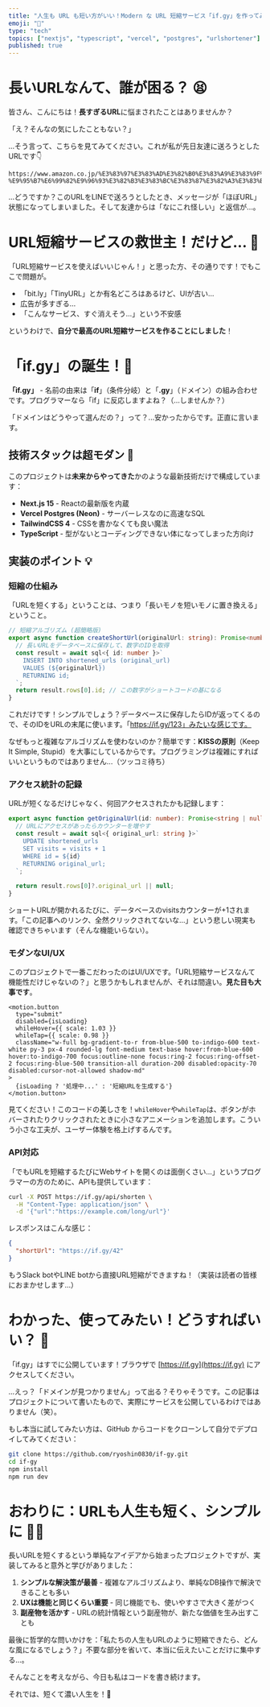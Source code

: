 ```yaml
---
title: "人生も URL も短い方がいい！Modern な URL 短縮サービス「if.gy」を作ってみた"
emoji: "🔗"
type: "tech"
topics: ["nextjs", "typescript", "vercel", "postgres", "urlshortener"]
published: true
---
```


# 長いURLなんて、誰が困る？ 😫

皆さん、こんにちは！**長すぎるURL**に悩まされたことはありませんか？

「え？そんなの気にしたこともない？」

...そう言って、こちらを見てみてください。これが私が先日友達に送ろうとしたURLです👇

```
https://www.amazon.co.jp/%E3%83%97%E3%83%AD%E3%82%B0%E3%83%A9%E3%83%9F%E3%83%B3%E3%82%B0%E3%82%92%E5%A7%8B%E3%82%81%E3%81%9F%E4%BA%BA%E3%81%8C%E6%9C%80%E5%88%9D%E3%81%AB%E3%81%99%E3%81%B9%E3%81%8D10%E3%81%AE%E7%BF%92%E6%85%A3%E3%81%A8%E5%BF%85%E8%A6%81%E3%81%AA%E3%83%9E%E3%82%A4%E3%83%B3%E3%83%89%E3%82%BB%E3%83%83%E3%83%88-%E9%95%B7%E6%99%82%E9%96%93%E3%82%B3%E3%83%BC%E3%83%87%E3%82%A3%E3%83%B3%E3%82%B0%E3%82%92%E7%B6%9A%E3%81%91%E3%82%8B%E3%81%9F%E3%82%81%E3%81%AE%E7%A7%98%E8%A8%A3/dp/4798177458
```

...どうですか？このURLをLINEで送ろうとしたとき、メッセージが「ほぼURL」状態になってしまいました。そして友達からは「なにこれ怪しい」と返信が...。

# URL短縮サービスの救世主！だけど... 🤔

「URL短縮サービスを使えばいいじゃん！」と思った方、その通りです！でもここで問題が。

- 「bit.ly」「TinyURL」とか有名どころはあるけど、UIが古い...
- 広告が多すぎる...
- 「こんなサービス、すぐ消えそう...」という不安感

というわけで、**自分で最高のURL短縮サービスを作ることにしました**！

# 「if.gy」の誕生！🎉

**「if.gy」** - 名前の由来は「**if**」（条件分岐）と「**.gy**」（ドメイン）の組み合わせです。プログラマーなら「if」に反応しますよね？（...しませんか？）

「ドメインはどうやって選んだの？」って？...安かったからです。正直に言います。

## 技術スタックは超モダン 🚀

このプロジェクトは**未来からやってきた**かのような最新技術だけで構成しています：

- **Next.js 15** - Reactの最新版を内蔵
- **Vercel Postgres (Neon)** - サーバーレスなのに高速なSQL
- **TailwindCSS 4** - CSSを書かなくても良い魔法
- **TypeScript** - 型がないとコーディングできない体になってしまった方向け

## 実装のポイント 💡

### 短縮の仕組み

「URLを短くする」ということは、つまり「長いモノを短いモノに置き換える」ということ。

```typescript
// 短縮アルゴリズム (超簡略版)
export async function createShortUrl(originalUrl: string): Promise<number> {
  // 長いURLをデータベースに保存して、数字のIDを取得
  const result = await sql<{ id: number }>`
    INSERT INTO shortened_urls (original_url)
    VALUES (${originalUrl})
    RETURNING id;
  `;
  return result.rows[0].id; // この数字がショートコードの基になる
}
```

これだけです！シンプルでしょう？データベースに保存したらIDが返ってくるので、そのIDをURLの末尾に使います。「https://if.gy/123」みたいな感じです。

なぜもっと複雑なアルゴリズムを使わないのか？簡単です：**KISSの原則**（Keep It Simple, Stupid）を大事にしているからです。プログラミングは複雑にすればいいというものではありません...（ツッコミ待ち）

### アクセス統計の記録

URLが短くなるだけじゃなく、何回アクセスされたかも記録します：

```typescript
export async function getOriginalUrl(id: number): Promise<string | null> {
  // URLにアクセスがあったらカウンターを増やす
  const result = await sql<{ original_url: string }>`
    UPDATE shortened_urls
    SET visits = visits + 1
    WHERE id = ${id}
    RETURNING original_url;
  `;
  
  return result.rows[0]?.original_url || null;
}
```

ショートURLが開かれるたびに、データベースのvisitsカウンターが+1されます。「この記事へのリンク、全然クリックされてないな...」という悲しい現実も確認できちゃいます（そんな機能いらない）。

### モダンなUI/UX

このプロジェクトで一番こだわったのはUI/UXです。「URL短縮サービスなんて機能性だけじゃないの？」と思うかもしれませんが、それは間違い。**見た目も大事です**。

```tsx
<motion.button
  type="submit"
  disabled={isLoading}
  whileHover={{ scale: 1.03 }}
  whileTap={{ scale: 0.98 }}
  className="w-full bg-gradient-to-r from-blue-500 to-indigo-600 text-white py-3 px-4 rounded-lg font-medium text-base hover:from-blue-600 hover:to-indigo-700 focus:outline-none focus:ring-2 focus:ring-offset-2 focus:ring-blue-500 transition-all duration-200 disabled:opacity-70 disabled:cursor-not-allowed shadow-md"
>
  {isLoading ? '処理中...' : '短縮URLを生成する'}
</motion.button>
```

見てください！このコードの美しさを！`whileHover`や`whileTap`は、ボタンがホバーされたりクリックされたときに小さなアニメーションを追加します。こういう小さな工夫が、ユーザー体験を格上げするんです。

### API対応

「でもURLを短縮するたびにWebサイトを開くのは面倒くさい...」というプログラマーの方のために、APIも提供しています：

```bash
curl -X POST https://if.gy/api/shorten \
  -H "Content-Type: application/json" \
  -d '{"url":"https://example.com/long/url"}'
```

レスポンスはこんな感じ：

```json
{
  "shortUrl": "https://if.gy/42"
}
```

もうSlack botやLINE botから直接URL短縮ができますね！（実装は読者の皆様におまかせします...）

# わかった、使ってみたい！どうすればいい？ 🤩

「if.gy」はすでに公開しています！ブラウザで [https://if.gy](https://if.gy) にアクセスしてください。

...えっ？「ドメインが見つかりません」って出る？そりゃそうです。この記事はプロジェクトについて書いたもので、実際にサービスを公開しているわけではありません（笑）。

もし本当に試してみたい方は、GitHub からコードをクローンして自分でデプロイしてみてください：

```bash
git clone https://github.com/ryoshin0830/if-gy.git
cd if-gy
npm install
npm run dev
```

# おわりに：URLも人生も短く、シンプルに 🧘‍♂️

長いURLを短くするという単純なアイデアから始まったプロジェクトですが、実装してみると意外と学びがありました：

1. **シンプルな解決策が最善** - 複雑なアルゴリズムより、単純なDB操作で解決できることも多い
2. **UXは機能と同じくらい重要** - 同じ機能でも、使いやすさで大きく差がつく
3. **副産物を活かす** - URLの統計情報という副産物が、新たな価値を生み出すことも

最後に哲学的な問いかけを：「私たちの人生もURLのように短縮できたら、どんな風になるでしょう？」不要な部分を省いて、本当に伝えたいことだけに集中する...。

そんなことを考えながら、今日も私はコードを書き続けます。

それでは、短くて濃い人生を！👋 
